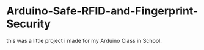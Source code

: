 # Arduino-Safe-RFID-and-Fingerprint-Security

this was a little project i made for my Arduino Class in School.

